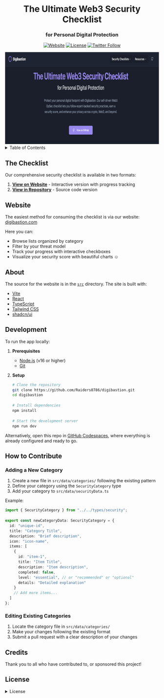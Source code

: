 
<div align="center">

# The Ultimate Web3 Security Checklist
### for Personal Digital Protection

[![Website](https://img.shields.io/badge/🌐_Website-digibastion.com-9b87f5)](https://digibastion.com)
[![License](https://img.shields.io/badge/license-MIT-blue.svg)](LICENSE)
[![Twitter Follow](https://img.shields.io/twitter/follow/__Raiders?style=social)](https://twitter.com/__Raiders)

<img src="public/og-image.png" alt="Digibastion Logo" width="800" height="300" />

</div>

<details>
<summary>Table of Contents</summary>

- [The Checklist](#the-checklist)
- [Website](#website)
- [About](#about)
- [Development](#development)
- [How to Contribute](#how-to-contribute)
- [Credits](#credits)
- [License](#license)

</details>

## The Checklist

Our comprehensive security checklist is available in two formats:

1. **[View on Website](https://digibastion.com)** - Interactive version with progress tracking
2. **[View in Repository](src/data/securityData.ts)** - Source code version

## Website

The easiest method for consuming the checklist is via our website: [digibastion.com](https://digibastion.com)

Here you can:
- Browse lists organized by category
- Filter by your threat model
- Track your progress with interactive checkboxes
- Visualize your security score with beautiful charts ☺️

## About

The source for the website is in the [`src`](src/) directory. The site is built with:

- [Vite](https://vitejs.dev/)
- [React](https://reactjs.org/)
- [TypeScript](https://www.typescriptlang.org/)
- [Tailwind CSS](https://tailwindcss.com/)
- [shadcn/ui](https://ui.shadcn.com/)

## Development

To run the app locally:

1. **Prerequisites**
   - [Node.js](https://nodejs.org/) (v16 or higher)
   - [Git](https://git-scm.com/)

2. **Setup**
   ```bash
   # Clone the repository
   git clone https://github.com/Raiders0786/digibastion.git
   cd digibastion

   # Install dependencies
   npm install

   # Start the development server
   npm run dev
   ```

Alternatively, open this repo in [GitHub Codespaces](https://github.com/features/codespaces), where everything is already configured and ready to go.

## How to Contribute

### Adding a New Category

1. Create a new file in `src/data/categories/` following the existing pattern
2. Define your category using the `SecurityCategory` type
3. Add your category to `src/data/securityData.ts`

Example:
```typescript
import { SecurityCategory } from "../../types/security";

export const newCategoryData: SecurityCategory = {
  id: "unique-id",
  title: "Category Title",
  description: "Brief description",
  icon: "icon-name",
  items: [
    {
      id: "item-1",
      title: "Item Title",
      description: "Item description",
      completed: false,
      level: "essential", // or "recommended" or "optional"
      details: "Detailed explanation"
    }
    // Add more items...
  ]
};
```

### Editing Existing Categories

1. Locate the category file in `src/data/categories/`
2. Make your changes following the existing format
3. Submit a pull request with a clear description of your changes

## Credits

Thank you to all who have contributed to, or sponsored this project!

<!-- SPONSORS_LIST:START -->
<!-- This section is automatically updated when someone sponsors the project -->
<!-- SPONSORS_LIST:END -->

<!-- Contributors

<!-- ALL-CONTRIBUTORS-LIST:START -->
<!-- This section is automatically updated when someone contributes to the project -->
<!-- ALL-CONTRIBUTORS:END -->

## License

<details>
<summary>License</summary>

```
MIT License

Copyright (c) 2025 Raiders

Permission is hereby granted, free of charge, to any person obtaining a copy
of this software and associated documentation files (the "Software"), to deal
in the Software without restriction, including without limitation the rights
to use, copy, modify, merge, publish, distribute, sublicense, and/or sell
copies of the Software, and to permit persons to whom the Software is
furnished to do so, subject to the following conditions:

The above copyright notice and this permission notice shall be included in all
copies or substantial portions of the Software.

THE SOFTWARE IS PROVIDED "AS IS", WITHOUT WARRANTY OF ANY KIND, EXPRESS OR
IMPLIED, INCLUDING BUT NOT LIMITED TO THE WARRANTIES OF MERCHANTABILITY,
FITNESS FOR A PARTICULAR PURPOSE AND NONINFRINGEMENT. IN NO EVENT SHALL THE
AUTHORS OR COPYRIGHT HOLDERS BE LIABLE FOR ANY CLAIM, DAMAGES OR OTHER
LIABILITY, WHETHER IN AN ACTION OF CONTRACT, TORT OR OTHERWISE, ARISING FROM,
OUT OF OR IN CONNECTION WITH THE SOFTWARE OR THE USE OR OTHER DEALINGS IN THE
SOFTWARE.

Commons Clause Restriction:
- You may not sell, lease, or provide paid services based on the Software without prior written permission.
- You may use, modify, and share the Software freely for non-commercial purposes.
- Open-source contributions, forks, and modifications are allowed as long as they comply with this license.
- If you wish to use this Software commercially, please contact raiders@securequest.dev
```

</details>
